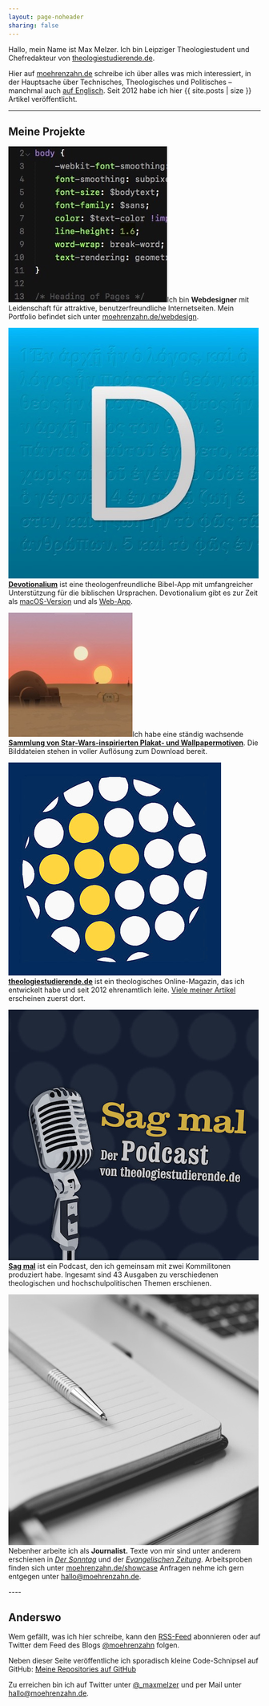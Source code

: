 ```yaml
---
layout: page-noheader
sharing: false
---
```


<div class="profile-outer"><div class="profile-image"></div></div>

Hallo, mein Name ist Max Melzer. Ich bin Leipziger Theologiestudent und Chefredakteur von [theologiestudierende.de](http://www.theologiestudierende.de).

Hier auf [moehrenzahn.de](/) schreibe ich über alles was mich interessiert, in der Hauptsache über Technisches, Theologisches und Politisches – manchmal auch [auf Englisch](/en/). Seit 2012 habe ich hier {{ site.posts | size }} Artikel veröffentlicht.


----

## Meine Projekte

<a href="/webdesign" target="_blank"><img class="project-image" src="/images/Projekte/webdesign.jpg" /></a>Ich bin **Webdesigner** mit Leidenschaft für attraktive, benutzerfreundliche Internetseiten. Mein Portfolio befindet sich unter [moehrenzahn.de/webdesign](/webdesign).

<div style="clear:both"></div>

<a href="http://devotionalium.moehrenzahn.de/mac" target="_blank"><img class="project-image" src="/images/Projekte/devotionalium.jpg" /></a>[**Devotionalium**](http://devotionalium.moehrenzahn.de/mac) ist
eine theologenfreundliche Bibel-App mit umfangreicher Unterstützung für die biblischen Ursprachen. Devotionalium gibt es zur Zeit als [macOS-Version](http://devotionalium.moehrenzahn.de/mac) und als [Web-App](http://devotionalium.moehrenzahn.de/).

<div style="clear:both"></div>

<a href="/poster/" target="_blank"><img class="project-image" src="/poster/images/preview_square.jpg" /></a>Ich habe eine ständig wachsende [**Sammlung von Star-Wars-inspirierten Plakat- und Wallpapermotiven**](/poster/). Die Bilddateien stehen in voller Auflösung zum Download bereit.

<div style="clear:both"></div>

<a href="http://www.theologiestudierende.de" target="_blank"><img class="project-image" src="/images/Projekte/theologiestudierende.jpg" /></a>[**theologiestudierende.de**](http://www.theologiestudierende.de/) ist ein theologisches Online-Magazin, das ich entwickelt habe und seit 2012 ehrenamtlich leite. [Viele meiner Artikel](http://www.theologiestudierende.de/author/max-melzermoehrenzahn-de/) erscheinen zuerst dort.

<div style="clear:both"></div>

<a href="http://www.theologiestudierende.de/category/sag-mal-der-podcast/" target="_blank"><img class="project-image" src="/images/Projekte/sagmal.jpg" /></a>[**Sag mal**](http://www.theologiestudierende.de/category/sag-mal-der-podcast/) ist ein Podcast, den ich gemeinsam mit zwei Kommilitonen produziert habe. Ingesamt sind 43 Ausgaben zu verschiedenen theologischen und hochschulpolitischen Themen erschienen.

<div style="clear:both"></div>

<a href="mailto:hallo@moehrenzahn.de" target="_blank"><img class="project-image" src="/images/Projekte/journalist.jpg" /></a>Nebenher arbeite ich als **Journalist.** Texte von mir sind unter anderem erschienen in [*Der Sonntag*](https://www.sonntag-sachsen.de) und der [*Evangelischen Zeitung*](http://www.evangelische-zeitung-niedersachsen.de). Arbeitsproben finden sich unter [moehrenzahn.de/showcase](/showcase) Anfragen nehme ich gern entgegen unter <hallo@moehrenzahn.de>.

<div style="clear:both"></div>
----

## Anderswo

Wem gefällt, was ich hier schreibe, kann den [RSS-Feed](/feed.xml) abonnieren oder auf Twitter dem Feed des Blogs [@moehrenzahn](https://twitter.com/moehrenzahn) folgen.

Neben dieser Seite veröffentliche ich sporadisch kleine Code-Schnipsel auf GitHub: [Meine Repositories auf GitHub](https://github.com/moehrenzahn)

Zu erreichen bin ich auf Twitter unter [@_maxmelzer](http://www.twitter.com/_maxmelzer) und per Mail unter <hallo@moehrenzahn.de>.
